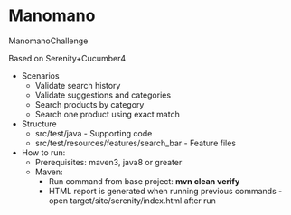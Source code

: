 # Manomano
 ManomanoChallenge
 
 Based on Serenity+Cucumber4
- Scenarios
  - Validate search history
  - Validate suggestions and categories
  - Search products by category
  - Search one product using exact match
- Structure
  - src/test/java - Supporting code
  - src/test/resources/features/search_bar - Feature files
- How to run:
  - Prerequisites: maven3, java8 or greater
  - Maven:
    - Run command from base project: **mvn clean verify** 
    - HTML report is generated when running previous commands - open target/site/serenity/index.html after run
